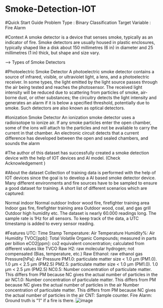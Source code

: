 # Smoke-Detection-IOT
#Quick Start Guide
Problem Type : Binary Classification
Target Variable : Fire Alarm

#Context
A smoke detector is a device that senses smoke, typically as an indicator of fire. Smoke detectors are usually housed in plastic enclosures, typically shaped like a disk about 150 millimetres (6 in) in diameter and 25 millimetres (1 in) thick, but shape and size vary.

--> Types of Smoke Detectors

#Photoelectric Smoke Detector
A photoelectric smoke detector contains a source of infrared, visible, or ultraviolet light, a lens, and a photoelectric receiver. In some types, the light emitted by the light source passes through the air being tested and reaches the photosensor. The received light intensity will be reduced due to scattering from particles of smoke, air-borne dust, or other substances; the circuitry detects the light intensity and generates an alarm if it is below a specified threshold, potentially due to smoke. Such detectors are also known as optical detectors.

#Ionization Smoke Detector
An ionization smoke detector uses a radioisotope to ionize air. If any smoke particles enter the open chamber, some of the ions will attach to the particles and not be available to carry the current in that chamber. An electronic circuit detects that a current difference has developed between the open and sealed chambers, and sounds the alarm

#The author of this dataset has successfully created a smoke detection device with the help of IOT devices and AI model. (Check Acknowledgement )

#About the dataset
Collection of training data is performed with the help of IOT devices since the goal is to develop a AI based smoke detector device.
Many different environments and fire sources have to be sampled to ensure a good dataset for training. A short list of different scenarios which are captured:

Normal indoor
Normal outdoor
Indoor wood fire, firefighter training area
Indoor gas fire, firefighter training area
Outdoor wood, coal, and gas grill
Outdoor high humidity
etc.
The dataset is nearly 60.000 readings long. The sample rate is 1Hz for all sensors. To keep track of the data, a UTC timestamp is added to every sensor reading.

#Features
UTC: Time Stamp
Temperature: Air Temperature
Humidity%: Air Humidity
TVOC[ppb]: Total Volatile Organic Compounds; measured in parts per billion
eCO2[ppm]: co2 equivalent concentration; calculated from different values like TVCO
Raw H2: raw molecular hydrogen; not compensated (Bias, temperature, etc.)
Raw Ethanol: raw ethanol gas
Pressure[hPa]: Air Pressure
PM1.0: particulate matter size < 1.0 µm (PM1.0). 1.0 µm < 2.5 µm (PM2.5)
PM2.5: particulate matter size < 1.0 µm (PM1.0). 1.0 µm < 2.5 µm (PM2.5)
NC0.5: Number concentration of particulate matter. This differs from PM because NC gives the actual number of particles in the air
NC1.0: Number concentration of particulate matter. This differs from PM because NC gives the actual number of particles in the air
Number concentration of particulate matter. This differs from PM because NC gives the actual number of particles in the air
CNT: Sample counter.
Fire Alarm: Ground truth is "1" if a fire is there.
![image](https://user-images.githubusercontent.com/76901476/192028988-2591d2d3-e965-4c13-b5ca-893da7268fa0.png)
